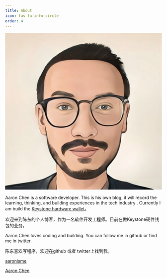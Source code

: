 ```yaml
---
title: About
icon: fas fa-info-circle
order: 4
---
```


![](/assets/img/favicons/avatar-ac-2.png)

Aaron Chen is a software developer. This is his own blog, it will record the learning, thinking, and building experiences in the tech industry
. Currently I am build the [Keystone hardware wallet](http://keyst.one/)。

欢迎来到陈东的个人博客，作为一名软件开发工程师。目前在做Keystone硬件钱包的业务。

Aaron Chen loves coding and building. You can follow me in github or find me in twitter. 

陈东喜欢写程序，欢迎在github 或者 twitter上找到我。

<i class="fab fa-github"></i> [aaronisme](https://github.com/aaronisme)

<i class="fab fa-twitter"></i> [Aaron Chen](https://twitter.com/aaron1sme)

